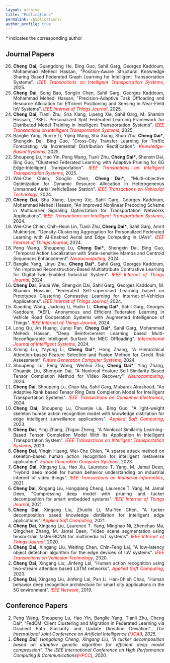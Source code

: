 ```yaml
---
layout: archive
title: "Publications"
permalink: /publications/
author_profile: true
---
```

\* indicates the corresponding author

## Journal Papers

<style>
    ul {
        width: 90%; /* 设定列表的宽度 */
        margin: auto; /* 让列表在页面中居中显示 */
    }
    li {
        text-align: justify; /* 设置列表项为两端对齐 */
    }
</style>

<ol reversed> 
    <li><strong>Cheng Dai</strong>, Guangdong He, Bing Guo, Sahil Garg, Georges Kaddoum, Mohammad Mehedi Hassan, "Position-Aware Structural Knowledge Sharing Based Federated Graph Learning for Intelligent Transportation Systems". <span style="color: #FF0000"><em>IEEE Transactions on Intelligent Transportation Systems</em></span>, 2025.</li>
    <li><strong>Cheng Dai</strong>, Song Bao, Songlin Chen, Sahil Garg, Georges Kaddoum, Mohammad Mehedi Hassan, "Precision-Adaptive Task Offloading and Resource Allocation for Efficient Positioning and Sensing in Near-Field IoV Systems". <span style="color: #FF0000"><em>IEEE Internet of Things Journal</em></span>, 2025.</li>
    <li><strong>Cheng Dai</strong>, Tianli Zhu, Sha Xiang, Lipeng Xie, Sahil Garg, M. Shamim Hossain, "PSFL: Personalized Split Federated Learning Framework for Distributed Model Training in Intelligent Transportation Systems". <span style="color: #FF0000"><em>IEEE Transactions on Intelligent Transportation Systems</em></span>, 2025.</li>
    <li>Banglie Yang, Runze Li, Yijing Wang, Sha Xiang, Shuo Zhu, <strong>Cheng Dai*</strong>, Shengxin Dai, Bing Guo, "Cross-City Transfer Learning for Traffic Forecasting via Incremental Distribution Rectification". <span style="color: #FF0000"><em>Knowledge-Based Systems</em></span>, 2025.</li>
    <li>Shoupeng Lu, Hao Yin, Peng Wang, Tianli Zhu, <strong>Cheng Dai*</strong>, Shenxin Dai, Bing Guo, "Clustered Federated Learning with Adaptive Pruning for 6G Edge-Intelligent Transportation". <span style="color: #FF0000"><em>IEEE Transactions on Intelligent Transportation Systems</em></span>, 2025.</li>
    <li>Wei-Che Chien, Songlin Chen, <strong>Cheng Dai*</strong>, "Multi-objective Optimization for Dynamic Resource Allocation in Heterogeneous Unmanned Aerial VehicleBase Station". <span style="color: #FF0000"><em>IEEE Transactions on Vehicular Technology</em></span>, 2024.</li>
    <li><strong>Cheng Dai</strong>, Sha Xiang, Lipeng Xie, Sahil Garg, Georges Kaddoum, Mohammad Mehedi Hassan, "An Improved Nonlinear Precoding Scheme in Multicarrier Signaling Optimization for Transportation Networks Applications". <span style="color: #FF0000"><em>IEEE Transactions on Intelligent Transportation Systems</em></span>, 2024.</li>
    <li>Wei-Che Chien, Chih-Hsun Lin, Tianli Zhu, <strong>Cheng Dai*</strong>, Sahil Garg, Amrit Mukherjee, "Density-Clustering Aggregation for Personalized Federated Learning with AI-Enabled Aerial and Edge Computing in UAVs". <span style="color: #FF0000"><em>IEEE Internet of Things Journal</em></span>, 2024.</li>
    <li>Peng Wang, Shoupeng Lu, <strong>Cheng Dai*</strong>, Shengxin Dai, Bing Guo, "Temporal Action Localization with State-sensitive Mamba and Centroid Sequences Enhancement". <span style="color: #FF0000"><em>Neurocomputing</em></span>, 2024.</li>
    <li>Banglie Yang, Linyu Zhu, <strong>Cheng Dai*</strong>, Sahil Garg, Georges Kaddoum, "An Improved Reconstruction-Based Multiattribute Contrastive Learning for Digital-Twin-Enabled Industrial System". <span style="color: #FF0000"><em>IEEE Internet of Things Journal</em></span>, 2024.</li>
    <li><strong>Cheng Dai</strong>, Shuai Wei, Shengxin Dai, Sahil Garg, Georges Kaddoum, M. Shamim Hossain, "Federated Self-supervised Learning based on Prototypes Clustering Contrastive Learning for Internet-of-Vehicles Applications". <span style="color: #FF0000"><em>IEEE Internet of Things Journal</em></span>, 2024.</li>
    <li>Xiaoding Wang, Jiadong Li, Huilin Li, <strong>Cheng Dai*</strong>, Sahil Garg, Georges Kaddoum, "AEFL: Anonymous and Efficient Federated Learning in Vehicle Road Cooperation Systems with Augmented Intelligence of Things". <span style="color: #FF0000"><em>IEEE Internet of Things Journal</em></span>, 2024.</li>
    <li>Long Qu, An Huang, Junqi Pan, <strong>Cheng Dai*</strong>, Sahil Garg, Mohammad Mehedi Hassan, "Deep Reinforcement Learning based Multi-Reconfigurable Intelligent Surface for MEC Offloading". <span style="color: #FF0000"><em>International Journal of Intelligent Systems</em></span>, 2024.</li>
    <li>Ximing Liu, Yayong Li, <strong>Cheng Dai*</strong>, Hong Zhang, "A Hierarchical Attention-based Feature Selection and Fusion Method for Credit Risk Assessment". <span style="color: #FF0000"><em>Future Generation Computer Systems</em></span>, 2024.</li>
    <li>Shoupeng Lu, Peng Wang, Wenhui Zhu, <strong>Cheng Dai*</strong>, Ying Zhang, Chuanjie Liu, Shengxin Dai, "A Nonlocal Feature Self-Similarity Based Tensor Completion Method for Video Recovery". <span style="color: #FF0000"><em>Neurocomputing</em></span>, 2024.</li>
    <li><strong>Cheng Dai</strong>, Shoupeng Lu, Chao Ma, Sahil Garg, Mubarak Alrashoud, "An Adaptive Rank based Tensor Ring Data Completion Model for Intelligent Transportation Systems". <span style="color: #FF0000"><em>IEEE Transactions on Consumer Electronics</em></span>, 2024.</li>
    <li><strong>Cheng Dai</strong>, Shoupeng Lu, Chuanjie Liu, Bing Guo, "A light-weight skeleton human action recognition model with knowledge distillation for edge intelligent surveillance applications". <span style="color: #FF0000"><em>Applied Soft Computing</em></span>, 2023.</li>
    <li><strong>Cheng Dai</strong>, Ying Zhang, Zhigao Zheng, "A Nonlocal Similarity Learning-Based Tensor Completion Model With Its Application in Intelligent Transportation System". <span style="color: #FF0000"><em>IEEE Transactions on Intelligent Transportation Systems</em></span>, 2023.</li>
    <li><strong>Cheng Dai</strong>, Yinqin Huang, Wei-Che Chien, "A sparse attack method on skeleton-based human action recognition for intelligent metaverse application". <span style="color: #FF0000"><em>Future Generation Computer Systems</em></span>, 2023.</li>
    <li><strong>Cheng Dai</strong>, Xingang Liu, Hao Xu, Laurence T. Yang, M. Jamal Deen, "Hybrid deep model for human behavior understanding on industrial internet of video things". <span style="color: #FF0000"><em>IEEE Transactions on Industrial Informatics</em></span>, 2021.</li>
    <li><strong>Cheng Dai</strong>, Xingang Liu, Hongqiang Cheng, Laurence T. Yang, M. Jamal Deen, "Compressing deep model with pruning and tucker decomposition for smart embedded systems". <span style="color: #FF0000"><em>IEEE Internet of Things Journal</em></span>, 2021.</li>
    <li><strong>Cheng Dai</strong>, Xingang Liu, Zhuolin Li, Mu-Yen Chen, "A tucker decomposition based knowledge distillation for intelligent edge applications". <span style="color: #FF0000"><em>Applied Soft Computing</em></span>, 2021.</li>
    <li><strong>Cheng Dai</strong>, Xingang Liu, Laurence T. Yang, Minghao Ni, Zhenchao Ma, Qingchen Zhang, M. Jamal Deen, "Video scene segmentation using tensor-train faster-RCNN for multimedia IoT systems". <span style="color: #FF0000"><em>IEEE Internet of Things Journal</em></span>, 2020.</li>
    <li><strong>Cheng Dai</strong>, Xingang Liu, Weiting Chen, Chin-Feng Lai, "A low-latency object detection algorithm for the edge devices of IoV systems". <span style="color: #FF0000"><em>IEEE Transactions on Vehicular Technology</em></span>, 2020.</li>
    <li><strong>Cheng Dai</strong>, Xingang Liu, Jinfeng Lai, "Human action recognition using two-stream attention based LSTM networks". <span style="color: #FF0000"><em>Applied Soft Computing</em></span>, 2020.</li>
    <li><strong>Cheng Dai</strong>, Xingang Liu, Jinfeng Lai, Pan Li, Han-Chieh Chao, "Human behavior deep recognition architecture for smart city applications in the 5G environment". <span style="color: #FF0000"><em>IEEE Network</em></span>, 2019.</li>
</ol>



## Conference Papers
<ol reversed> 
    <li>Peng Wang, Shoupeng Lu, Hao Yin, Banglie Yang, Tianli Zhu, Cheng Dai*</strong>, "FedCM: Client Clustering and Migration in Federated Learning via Gradient Path Similarity and Update Direction Deviation". <i>The International Joint Conference on Artificial Intelligence (<span style="color: #FF0000">IJCAI</span>), 2025.</li>
    <li><strong>Cheng Dai</strong>, Hongqiang Cheng, Xingang Liu, "A tucker decomposition based on adaptive genetic algorithm for efficient deep model compression". <i>The IEEE International Conference on High Performance Computing & Communications(<span style="color: #FF0000">HPCC</span>)</i>, 2020.</li>
</ol>